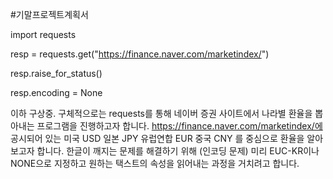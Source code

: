 #기말프로젝트계획서

import requests

resp = requests.get("https://finance.naver.com/marketindex/")

resp.raise_for_status()

resp.encoding = None

이하 구상중. 구체적으로는 requests를 통해 네이버 증권 사이트에서 나라별 환율을 뽑아내는 프로그램을 진행하고자 합니다. https://finance.naver.com/marketindex/에 공시되어 있는 미국 USD 일본 JPY 유럽연합 EUR 중국 CNY 를 중심으로 환율을 알아보고자 합니다.
한글이 깨지는 문제를 해결하기 위해 (인코딩 문제) 미리 EUC-KR이나 NONE으로 지정하고 원하는 택스트의 속성을 읽어내는 과정을 거치려고 합니다.
